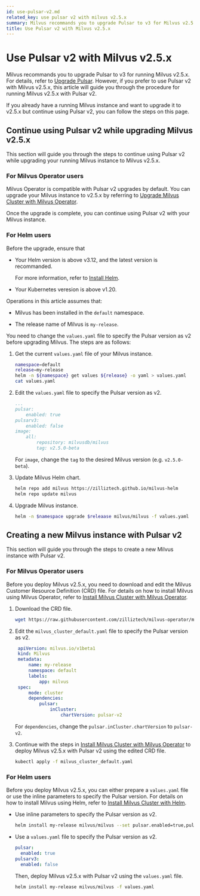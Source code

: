 ```yaml
---
id: use-pulsar-v2.md
related_key: use pulsar v2 with milvus v2.5.x
summary: Milvus recommands you to upgrade Pulsar to v3 for Milvus v2.5.x. However, if you prefer to use Pulsar v2, this article will guide you through the steps to continue using Pulsar v2 with Milvus v2.5.x.
title: Use Pulsar v2 with Milvus v2.5.x
---
```


# Use Pulsar v2 with Milvus v2.5.x

Milvus recommands you to upgrade Pulsar to v3 for running Milvus v2.5.x. For details, refer to [Upgrade Pulsar](upgrade-pulsar-v3.md). However, if you prefer to use Pulsar v2 with Milvus v2.5.x, this article will guide you through the procedure for running Milvus v2.5.x with Pulsar v2.

If you already have a running Milvus instance and want to upgrade it to v2.5.x but continue using Pulsar v2, you can follow the steps on this page.

## Continue using Pulsar v2 while upgrading Milvus v2.5.x

This section will guide you through the steps to continue using Pulsar v2 while upgrading your running Milvus instance to Milvus v2.5.x.

### For Milvus Operator users

Milvus Operator is compatible with Pulsar v2 upgrades by default. You can upgrade your Milvus instance to v2.5.x by referring to [Upgrade Milvus Cluster with Milvus Operator](upgrade_milvus_cluster-operator.md).

Once the upgrade is complete, you can continue using Pulsar v2 with your Milvus instance.

### For Helm users

Before the upgrade, ensure that

- Your Helm version is above v3.12, and the latest version is recommanded.

  For more information, refer to [Install Helm](https://helm.sh/docs/intro/install/).

- Your Kubernetes veresion is above v1.20.

Operations in this article assumes that:

- Milvus has been installed in the `default` namespace.

- The release name of Milvus is `my-release`.

You need to change the `values.yaml` file to specify the Pulsar version as v2 before upgrading Milvus. The steps are as follows:

1. Get the current `values.yaml` file of your Milvus instance.

   ```bash
   namespace=default
   release=my-release
   helm -n ${namespace} get values ${release} -o yaml > values.yaml
   cat values.yaml
   ```

2. Edit the `values.yaml` file to specify the Pulsar version as v2.

    ```yaml
    ...
    pulsar:
        enabled: true
    pulsarv3:
        enabled: false
    image:
        all:
            repository: milvusdb/milvus
            tag: v2.5.0-beta   
    ``` 

    For `image`, change the `tag` to the desired Milvus version (e.g. `v2.5.0-beta`).

3. Update Milvus Helm chart.

   ```bash
   helm repo add milvus https://zilliztech.github.io/milvus-helm
   helm repo update milvus
   ```

4. Upgrade Milvus instance.

   ```bash
   helm -n $namespace upgrade $releaase milvus/milvus -f values.yaml
   ```

## Creating a new Milvus instance with Pulsar v2

This section will guide you through the steps to create a new Milvus instance with Pulsar v2.

### For Milvus Operator users

Before you deploy Milvus v2.5.x, you need to download and edit the Milvus Customer Resource Definition (CRD) file. For details on how to install Milvus using Milvus Operator, refer to [Install Milvus Cluster with Milvus Operator](install_cluster-milvusoperator.md).

1. Download the CRD file.

   ```bash
   wget https://raw.githubusercontent.com/zilliztech/milvus-operator/main/config/samples/milvus_cluster_default.yaml
   ```

2. Edit the `milvus_cluster_default.yaml` file to specify the Pulsar version as v2.

   ```yaml
    apiVersion: milvus.io/v1beta1
    kind: Milvus
    metadata:
        name: my-release
        namespace: default
        labels:
            app: milvus
    spec:
        mode: cluster
        dependencies:
            pulsar:
                inCluster:
                    chartVersion: pulsar-v2
    ```

    For `dependencies`, change the `pulsar.inCluster.chartVersion` to `pulsar-v2`.

3. Continue with the steps in [Install Milvus Cluster with Milvus Operator](https://milvus.io/docs/install_cluster-milvusoperator.md#Deploy-Milvus) to deploy Milvus v2.5.x with Pulsar v2 using the edited CRD file.

    ```bash
    kubectl apply -f milvus_cluster_default.yaml
    ```

### For Helm users

Before you deploy Milvus v2.5.x, you can either prepare a `values.yaml` file or use the inline parameters to specify the Pulsar version. For details on how to install Milvus using Helm, refer to [Install Milvus Cluster with Helm](install_cluster-helm.md).

- Use inline parameters to specify the Pulsar version as v2.

  ```bash
  helm install my-release milvus/milvus --set pulsar.enabled=true,pulsarv3.enabled=false
  ```

- Use a `values.yaml` file to specify the Pulsar version as v2.

  ```yaml
  pulsar:
    enabled: true
  pulsarv3:
    enabled: false
  ```

  Then, deploy Milvus v2.5.x with Pulsar v2 using the `values.yaml` file.

  ```bash
  helm install my-release milvus/milvus -f values.yaml
  ```   
